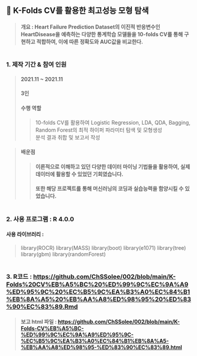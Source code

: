 ## 📌 K-Folds CV를 활용한 최고성능 모형 탐색
> #### 개요 : Heart Failure Prediction Dataset의 이진적 반응변수인 HeartDisease을 예측하는 다양한 통계학습 모델들을 10-folds CV를 통해 구현하고 적합하여, 이에 따른 정확도와 AUC값을 비교한다.

#

### 1. 제작 기간 & 참여 인원
> #### 2021.11 ~ 2021.11
> #### 3인
> #### 수행 역할 
>> 10-folds CV를 활용하여 Logistic Regression, LDA, QDA, Bagging, Random Forest의 최적 하이퍼 파라미터 탐색 및 모형생성  
>> 분석 결과 취합 및 보고서 작성

> #### 배운점
>> #### 이론적으로 이해하고 있던 다양한 데이터 마이닝 기법들을 활용하여, 실제 데이터에 활용할 수 있었던 기회였습니다. 
>> #### 또한 해당 프로젝트를 통해 머신러닝의 코딩과 실습능력을 함양시킬 수 있었습니다. 

#

### 2. 사용 프로그램 : R 4.0.0
#### 사용 라이브러리 : 
> library(ROCR)
> library(MASS)
> library(boot)
> library(e1071)
> library(tree)
> library(gbm)
> library(randomForest)

#

### 3. R코드 : https://github.com/ChSSolee/002/blob/main/K-Folds%20CV%EB%A5%BC%20%ED%99%9C%EC%9A%A9%ED%95%9C%20%EC%B5%9C%EA%B3%A0%EC%84%B1%EB%8A%A5%20%EB%AA%A8%ED%98%95%20%ED%83%90%EC%83%89.Rmd
> #### 보고 html 파일 : https://github.com/ChSSolee/002/blob/main/K-Folds-CV%EB%A5%BC-%ED%99%9C%EC%9A%A9%ED%95%9C-%EC%B5%9C%EA%B3%A0%EC%84%B1%EB%8A%A5-%EB%AA%A8%ED%98%95-%ED%83%90%EC%83%89.html
